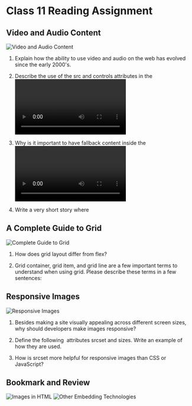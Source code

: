 # Class 11 Reading Assignment

## Video and Audio Content

![Video and Audio Content](https://developer.mozilla.org/en-US/docs/Learn/HTML/Multimedia_and_embedding/Video_and_audio_content)

1. Explain how the ability to use video and audio on the web has evolved since the early 2000's.

2. Describe the use of the src and controls attributes in the <video> element:

3. Why is it important to have fallback content inside the <video> element?

4. Write a very short story where <audio> and <video> are characters:

## A Complete Guide to Grid

![Complete Guide to Grid](https://css-tricks.com/snippets/css/complete-guide-grid/)

1. How does grid layout differ from flex?

2. Grid container, grid item, and grid line are a few important terms to understand when using grid. Please describe these terms in a few sentences:

## Responsive Images

![Responsive Images](https://developer.mozilla.org/en-US/docs/Learn/HTML/Multimedia_and_embedding/Responsive_images)

1. Besides making a site visually appealing across different screen sizes, why should developers make images responsive?

2. Define the following <img> attributes srcset and sizes. Write an example of how they are used.

3. How is srcset more helpful for responsive images than CSS or JavaScript?

## Bookmark and Review

![Images in HTML](https://developer.mozilla.org/en-US/docs/Learn/HTML/Multimedia_and_embedding/Images_in_HTML)
![Other Embedding Technologies](https://developer.mozilla.org/en-US/docs/Learn/HTML/Multimedia_and_embedding/Other_embedding_technologies)
